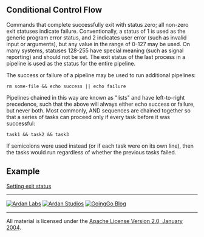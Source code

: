 ## Conditional Control Flow

Commands that complete successfully exit with status zero; all non-zero exit
statuses indicate failure. Conventionally, a status of 1 is used as the generic
program error status, and 2 indicates user error (such as invalid input or
arguments), but any value in the range of 0-127 may be used. On many systems,
statuses 128-255 have special meaning (such as signal reporting) and should not
be set. The exit status of the last process in a pipeline is used as the status
for the entire pipeline.

The success or failure of a pipeline may be used to run additional pipelines:

    rm some-file && echo success || echo failure

Pipelines chained in this way are known as "lists" and have left-to-right
precedence, such that the above will always either echo success or failure, but
never both. Most commonly, AND sequences are chained together so that a series
of tasks can proceed only if every task before it was successful:

    task1 && task2 && task3

If semicolons were used instead (or if each task were on its own line), then
the tasks would run regardless of whether the previous tasks failed.

## Example

[Setting exit status](example1/parent.go)

___
[![Ardan Labs](../../00-slides/images/ggt_logo.png)](http://www.ardanlabs.com)
[![Ardan Studios](../../00-slides/images/ardan_logo.png)](http://www.ardanstudios.com)
[![GoingGo Blog](../../00-slides/images/ggb_logo.png)](http://www.goinggo.net)
___
All material is licensed under the [Apache License Version 2.0, January 2004](http://www.apache.org/licenses/LICENSE-2.0).
